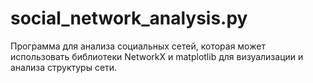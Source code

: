 # social_network_analysis.py

Программа для анализа социальных сетей, которая может использовать библиотеки NetworkX и matplotlib для визуализации и анализа структуры сети.
